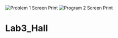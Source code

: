 ![Problem 1 Screen Print](https://user-images.githubusercontent.com/123574723/218214654-46502693-1043-442a-8dfe-44f8bd78a46a.png)
![Program 2 Screen Print](https://user-images.githubusercontent.com/123574723/218214664-5d3bc744-c49f-411a-bc82-8e85077881c2.png)
# Lab3_Hall
